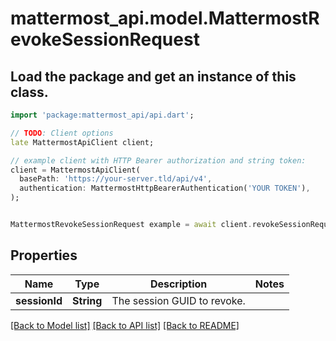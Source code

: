 # mattermost_api.model.MattermostRevokeSessionRequest

## Load the package and get an instance of this class.
```dart
import 'package:mattermost_api/api.dart';

// TODO: Client options
late MattermostApiClient client;

// example client with HTTP Bearer authorization and string token:
client = MattermostApiClient(
  basePath: 'https://your-server.tld/api/v4',
  authentication: MattermostHttpBearerAuthentication('YOUR TOKEN'),
);


MattermostRevokeSessionRequest example = await client.revokeSessionRequest.FUNCTION_THAT_RETURNS_THIS_CLASS();

```

## Properties
Name | Type | Description | Notes
------------ | ------------- | ------------- | -------------
**sessionId** | **String** | The session GUID to revoke. | 

[[Back to Model list]](../GENERATED_README.md#documentation-for-models) [[Back to API list]](../GENERATED_README.md#documentation-for-api-endpoints) [[Back to README]](../GENERATED_README.md)


